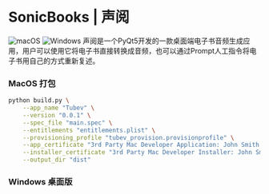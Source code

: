 # SonicBooks | 声阅

<a>
<img alt="macOS" src="https://camo.githubusercontent.com/8f36a22bb36a09701c14d3bdadf1369dc04e37f234709e5f472468c978c7ea6b/68747470733a2f2f696d672e736869656c64732e696f2f62616467652f2d6d61634f532d626c61636b3f7374796c653d666c61742d737175617265266c6f676f3d6170706c65266c6f676f436f6c6f723d7768697465" data-canonical-src="https://img.shields.io/badge/-macOS-black?style=flat-square&amp;logo=apple&amp;logoColor=white" style="max-width: 100%;">
</a>
<a>
<img alt="Windows" src="https://camo.githubusercontent.com/d560472c2942f7836639fae485ae2884eaaed707f15976d8129abf2b4fb7be9f/68747470733a2f2f696d672e736869656c64732e696f2f62616467652f2d57696e646f77732d626c75653f7374796c653d666c61742d737175617265266c6f676f3d77696e646f7773266c6f676f436f6c6f723d7768697465" data-canonical-src="https://img.shields.io/badge/-Windows-blue?style=flat-square&amp;logo=windows&amp;logoColor=white" style="max-width: 100%;">
</a>
声阅是一个PyQt5开发的一款桌面端电子书音频生成应用，用户可以使用它将电子书直接转换成音频，也可以通过Prompt人工指令将电子书用自己的方式重新复述。

### MacOS 打包
```bash
python build.py \
    --app_name "Tubev" \
    --version "0.0.1" \
    --spec_file "main.spec" \
    --entitlements "entitlements.plist" \
    --provisioning_profile "tubev_provision.provisionprofile" \
    --app_certificate "3rd Party Mac Developer Application: John Smith (L42TK32G7A)" \
    --installer_certificate "3rd Party Mac Developer Installer: John Smith (L42TK32G7A)" \
    --output_dir "dist"
```

### Windows 桌面版


